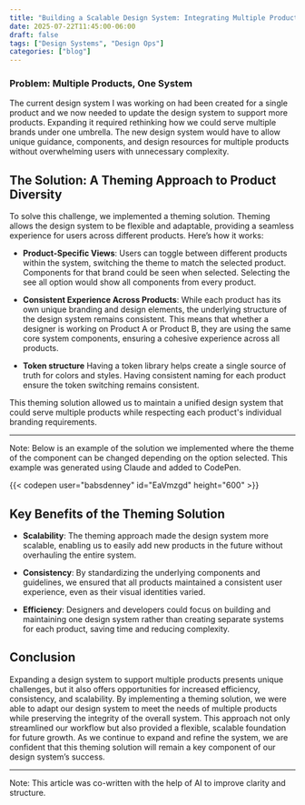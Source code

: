 ```yaml
---
title: "Building a Scalable Design System: Integrating Multiple Products"
date: 2025-07-22T11:45:00-06:00
draft: false
tags: ["Design Systems", "Design Ops"]
categories: ["blog"]
---
```


### Problem: Multiple Products, One System

 The current design system I was working on had been created for a single product and we now needed to update the design system to support more products. Expanding it required rethinking how we could serve multiple brands under one umbrella. The new design system would have to allow unique guidance, components, and design resources for multiple products without overwhelming users with unnecessary complexity.

## The Solution: A Theming Approach to Product Diversity

To solve this challenge, we implemented a theming solution. Theming allows the design system to be flexible and adaptable, providing a seamless experience for users across different products. Here’s how it works:

- **Product-Specific Views**: Users can toggle between different products within the system, switching the theme to match the selected product. Components for that brand could be seen when selected. Selecting the see all option would show all components from every product.
  
- **Consistent Experience Across Products**: While each product has its own unique branding and design elements, the underlying structure of the design system remains consistent. This means that whether a designer is working on Product A or Product B, they are using the same core system components, ensuring a cohesive experience across all products.

- **Token structure** Having a token library helps create a single source of truth for colors and styles. Having consistent naming for each product ensure the token switching remains consistent. 

This theming solution allowed us to maintain a unified design system that could serve multiple products while respecting each product's individual branding requirements.

---

Note: Below is an example of the solution we implemented where the theme of the component can be changed depending on the option selected. This example was generated using Claude and added to CodePen.

 {{< codepen user="babsdenney" id="EaVmzgd" height="600" >}}

## Key Benefits of the Theming Solution

- **Scalability**: The theming approach made the design system more scalable, enabling us to easily add new products in the future without overhauling the entire system.
  
- **Consistency**: By standardizing the underlying components and guidelines, we ensured that all products maintained a consistent user experience, even as their visual identities varied.

- **Efficiency**: Designers and developers could focus on building and maintaining one design system rather than creating separate systems for each product, saving time and reducing complexity.

## Conclusion

Expanding a design system to support multiple products presents unique challenges, but it also offers opportunities for increased efficiency, consistency, and scalability. By implementing a theming solution, we were able to adapt our design system to meet the needs of multiple products while preserving the integrity of the overall system. This approach not only streamlined our workflow but also provided a flexible, scalable foundation for future growth. As we continue to expand and refine the system, we are confident that this theming solution will remain a key component of our design system’s success.

---

Note: This article was co-written with the help of AI to improve clarity and structure.